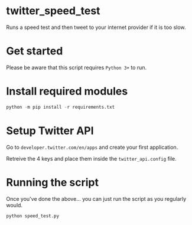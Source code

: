 # twitter_speed_test
Runs a speed test and then tweet to your internet provider if it is too slow.

# Get started
Please be aware that this script requires ```Python 3+``` to run.
# Install required modules
```python
python -m pip install -r requirements.txt
```
# Setup Twitter API
Go to ```developer.twitter.com/en/apps``` and create your first application.

Retreive the 4 keys and place them inside the ```twitter_api.config``` file.

# Running the script
Once you've done the above... you can just run the script as you regularly would.

```python
python speed_test.py
```